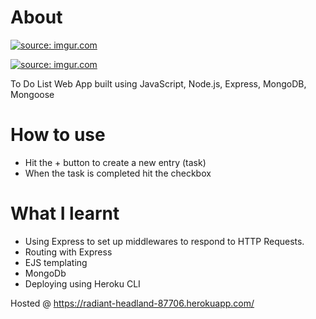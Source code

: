 
# About

<a href="https://imgur.com/9VsQd9l"><img src="https://i.imgur.com/9VsQd9l.png" title="source: imgur.com" /></a>

<a href="https://imgur.com/N856mUy"><img src="https://i.imgur.com/N856mUy.png" title="source: imgur.com" /></a>

To Do List Web App built using JavaScript, Node.js, Express, MongoDB, Mongoose

# How to use

- Hit the + button to create a new entry (task)
- When the task is completed hit the checkbox

# What I learnt

- Using Express to set up middlewares to respond to HTTP Requests.
- Routing with Express
- EJS templating
- MongoDb 
- Deploying using Heroku CLI

Hosted @ https://radiant-headland-87706.herokuapp.com/
